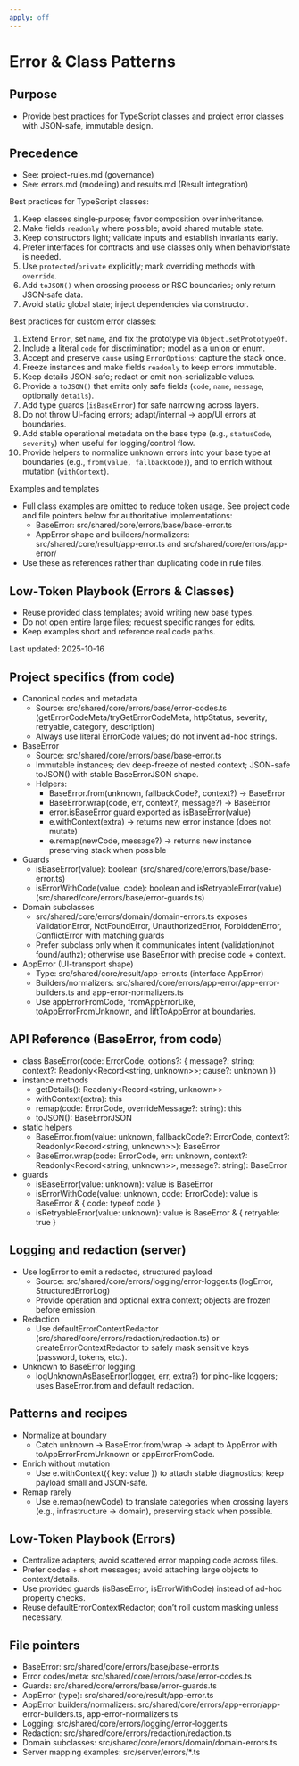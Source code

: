 ```yaml
---
apply: off
---
```


# Error & Class Patterns

## Purpose

- Provide best practices for TypeScript classes and project error classes with JSON-safe, immutable design.

## Precedence

- See: project-rules.md (governance)
- See: errors.md (modeling) and results.md (Result integration)

Best practices for TypeScript classes:

1. Keep classes single‑purpose; favor composition over inheritance.
2. Make fields `readonly` where possible; avoid shared mutable state.
3. Keep constructors light; validate inputs and establish invariants early.
4. Prefer interfaces for contracts and use classes only when behavior/state is needed.
5. Use `protected`/`private` explicitly; mark overriding methods with `override`.
6. Add `toJSON()` when crossing process or RSC boundaries; only return JSON‑safe data.
7. Avoid static global state; inject dependencies via constructor.

Best practices for custom error classes:

1. Extend `Error`, set `name`, and fix the prototype via `Object.setPrototypeOf`.
2. Include a literal `code` for discrimination; model as a union or enum.
3. Accept and preserve `cause` using `ErrorOptions`; capture the stack once.
4. Freeze instances and make fields `readonly` to keep errors immutable.
5. Keep details JSON‑safe; redact or omit non‑serializable values.
6. Provide a `toJSON()` that emits only safe fields \(`code`, `name`, `message`, optionally `details`\).
7. Add type guards \(`isBaseError`\) for safe narrowing across layers.
8. Do not throw UI‑facing errors; adapt/internal → app/UI errors at boundaries.
9. Add stable operational metadata on the base type (e.g., `statusCode`, `severity`) when useful for logging/control flow.
10. Provide helpers to normalize unknown errors into your base type at boundaries (e.g., `from(value, fallbackCode)`), and to enrich without mutation (`withContext`).

Examples and templates

- Full class examples are omitted to reduce token usage. See project code and file pointers below for authoritative implementations:
  - BaseError: src/shared/core/errors/base/base-error.ts
  - AppError shape and builders/normalizers: src/shared/core/result/app-error.ts and src/shared/core/errors/app-error/
- Use these as references rather than duplicating code in rule files.

## Low‑Token Playbook (Errors & Classes)

- Reuse provided class templates; avoid writing new base types.
- Do not open entire large files; request specific ranges for edits.
- Keep examples short and reference real code paths.

Last updated: 2025-10-16

## Project specifics (from code)

- Canonical codes and metadata
  - Source: src/shared/core/errors/base/error-codes.ts (getErrorCodeMeta/tryGetErrorCodeMeta, httpStatus, severity, retryable, category, description)
  - Always use literal ErrorCode values; do not invent ad-hoc strings.
- BaseError
  - Source: src/shared/core/errors/base/base-error.ts
  - Immutable instances; dev deep-freeze of nested context; JSON-safe toJSON() with stable BaseErrorJSON shape.
  - Helpers:
    - BaseError.from(unknown, fallbackCode?, context?) → BaseError
    - BaseError.wrap(code, err, context?, message?) → BaseError
    - error.isBaseError guard exported as isBaseError(value)
    - e.withContext(extra) → returns new error instance (does not mutate)
    - e.remap(newCode, message?) → returns new instance preserving stack when possible
- Guards
  - isBaseError(value): boolean (src/shared/core/errors/base/base-error.ts)
  - isErrorWithCode(value, code): boolean and isRetryableError(value) (src/shared/core/errors/base/error-guards.ts)
- Domain subclasses
  - src/shared/core/errors/domain/domain-errors.ts exposes ValidationError, NotFoundError, UnauthorizedError, ForbiddenError, ConflictError with matching guards
  - Prefer subclass only when it communicates intent (validation/not found/authz); otherwise use BaseError with precise code + context.
- AppError (UI-transport shape)
  - Type: src/shared/core/result/app-error.ts (interface AppError)
  - Builders/normalizers: src/shared/core/errors/app-error/app-error-builders.ts and app-error-normalizers.ts
  - Use appErrorFromCode, fromAppErrorLike, toAppErrorFromUnknown, and liftToAppError at boundaries.

## API Reference (BaseError, from code)

- class BaseError(code: ErrorCode, options?: { message?: string; context?: Readonly<Record<string, unknown>>; cause?: unknown })
- instance methods
  - getDetails(): Readonly<Record<string, unknown>>
  - withContext(extra): this
  - remap(code: ErrorCode, overrideMessage?: string): this
  - toJSON(): BaseErrorJSON
- static helpers
  - BaseError.from(value: unknown, fallbackCode?: ErrorCode, context?: Readonly<Record<string, unknown>>): BaseError
  - BaseError.wrap(code: ErrorCode, err: unknown, context?: Readonly<Record<string, unknown>>, message?: string): BaseError
- guards
  - isBaseError(value: unknown): value is BaseError
  - isErrorWithCode(value: unknown, code: ErrorCode): value is BaseError & { code: typeof code }
  - isRetryableError(value: unknown): value is BaseError & { retryable: true }

## Logging and redaction (server)

- Use logError to emit a redacted, structured payload
  - Source: src/shared/core/errors/logging/error-logger.ts (logError, StructuredErrorLog)
  - Provide operation and optional extra context; objects are frozen before emission.
- Redaction
  - Use defaultErrorContextRedactor (src/shared/core/errors/redaction/redaction.ts) or createErrorContextRedactor to safely mask sensitive keys (password, tokens, etc.).
- Unknown to BaseError logging
  - logUnknownAsBaseError(logger, err, extra?) for pino-like loggers; uses BaseError.from and default redaction.

## Patterns and recipes

- Normalize at boundary
  - Catch unknown → BaseError.from/wrap → adapt to AppError with toAppErrorFromUnknown or appErrorFromCode.
- Enrich without mutation
  - Use e.withContext({ key: value }) to attach stable diagnostics; keep payload small and JSON-safe.
- Remap rarely
  - Use e.remap(newCode) to translate categories when crossing layers (e.g., infrastructure → domain), preserving stack when possible.

## Low‑Token Playbook (Errors)

- Centralize adapters; avoid scattered error mapping code across files.
- Prefer codes + short messages; avoid attaching large objects to context/details.
- Use provided guards (isBaseError, isErrorWithCode) instead of ad-hoc property checks.
- Reuse defaultErrorContextRedactor; don’t roll custom masking unless necessary.

## File pointers

- BaseError: src/shared/core/errors/base/base-error.ts
- Error codes/meta: src/shared/core/errors/base/error-codes.ts
- Guards: src/shared/core/errors/base/error-guards.ts
- AppError (type): src/shared/core/result/app-error.ts
- AppError builders/normalizers: src/shared/core/errors/app-error/app-error-builders.ts, app-error-normalizers.ts
- Logging: src/shared/core/errors/logging/error-logger.ts
- Redaction: src/shared/core/errors/redaction/redaction.ts
- Domain subclasses: src/shared/core/errors/domain/domain-errors.ts
- Server mapping examples: src/server/errors/\*.ts
